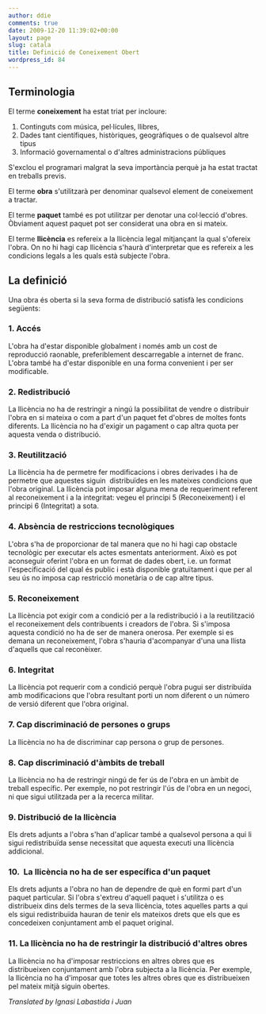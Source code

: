 ```yaml
---
author: ddie
comments: true
date: 2009-12-20 11:39:02+00:00
layout: page
slug: catala
title: Definició de Coneixement Obert
wordpress_id: 84
---
```


## Terminologia

El terme **coneixement** ha estat triat per incloure:

1. Continguts com música, pel·lícules, llibres,
2. Dades tant científiques, històriques, geogràfiques o de qualsevol altre tipus
3. Informació governamental o d'altres administracions públiques

S'exclou el programari malgrat la seva importància perquè ja ha estat tractat en treballs previs.

El terme **obra** s'utilitzarà per denominar qualsevol element de coneixement a tractar.

El terme **paquet** també es pot utilitzar per denotar una col·lecció d'obres. Òbviament aquest paquet pot ser considerat una obra en si mateix.

El terme **llicència** es refereix a la llicència legal mitjançant la qual s'ofereix l'obra. On no hi hagi cap llicència s'haurà d'interpretar que es refereix a les condicions legals a les quals està subjecte l'obra.

## La definició

Una obra és oberta si la seva forma de distribució satisfà les condicions següents:

### 1. Accés

L'obra ha d'estar disponible globalment i només amb un cost de reproducció raonable, preferiblement descarregable a internet de franc. L'obra també ha d'estar disponible en una forma convenient i per ser modificable.

### 2. Redistribució

La llicència no ha de restringir a ningú la possibilitat de vendre o distribuir l'obra en si mateixa o com a part d'un paquet fet d'obres de moltes fonts diferents. La llicència no ha d'exigir un pagament o cap altra quota per aquesta venda o distribució.

### 3. Reutilització

La llicència ha de permetre fer modificacions i obres derivades i ha de permetre que aquestes siguin  distribuïdes en les mateixes condicions que  l'obra original. La llicència pot imposar alguna mena de requeriment referent al reconeixement i a la integritat: vegeu el principi 5 (Reconeixement) i el principi 6 (Integritat) a sota.

### 4. Absència de restriccions tecnològiques

L'obra s'ha de proporcionar de tal manera que no hi hagi cap obstacle tecnològic per executar els actes esmentats anteriorment. Això es pot aconseguir oferint l'obra en un format de dades obert, i.e. un format l'especificació del qual és public i està disponible gratuïtament i que per al seu ús no imposa cap restricció monetària o de cap altre tipus.

### 5. Reconeixement

La llicència pot exigir com a condició per a la redistribució i a la reutilització el reconeixement dels contribuents i creadors de l'obra. Si s'imposa aquesta condició no ha de ser de manera onerosa. Per exemple si es demana un reconeixement, l'obra s'hauria d'acompanyar d'una una llista d'aquells que cal reconèixer.

### 6. Integritat

La llicència pot requerir com a condició perquè l'obra pugui ser distribuïda amb modificacions que l'obra resultant porti un nom diferent o un número de versió diferent que l'obra original.

### 7. Cap discriminació de persones o grups

La llicència no ha de discriminar cap persona o grup de persones.

### 8. Cap discriminació d'àmbits de treball

La llicència no ha de restringir ningú de fer ús de l'obra en un àmbit de treball específic. Per exemple, no pot restringir l'ús de l'obra en un negoci, ni que sigui utilitzada per a la recerca militar.

### 9. Distribució de la llicència

Els drets adjunts a l'obra s'han d'aplicar també a qualsevol persona a qui li sigui redistribuïda sense necessitat que aquesta executi una llicència addicional.

### 10.  La llicència no ha de ser específica d'un paquet

Els drets adjunts a l'obra no han de dependre de què en formi part d'un paquet particular. Si l'obra s'extreu d'aquell paquet i s'utilitza o es distribueix dins dels termes de la seva llicència, totes aquelles parts a qui els sigui redistribuïda hauran de tenir els mateixos drets que els que es concedeixen conjuntament amb el paquet original.

### 11. La llicència no ha de restringir la distribució d'altres obres

La llicència no ha d'imposar restriccions en altres obres que es distribueixen conjuntament amb l'obra subjecta a la llicència. Per exemple, la llicència no ha d'imposar que totes les altres obres que es distribueixen pel mateix mitjà siguin obertes.

*Translated by Ignasi Labastida i Juan*
